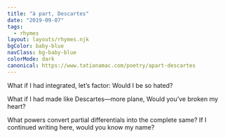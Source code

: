 ```yaml
---
title: "à part, Descartes"
date: "2019-09-07"
tags:
  - rhymes
layout: layouts/rhymes.njk
bgColor: baby-blue
navClass: bg-baby-blue
colorMode: dark
canonical: https://www.tatianamac.com/poetry/apart-descartes
---
```


What if I had integrated,
let’s factor:
Would I be so hated?

What if I had made like Descartes—more plane,
Would you’ve broken my heart?

What powers convert partial differentials into the complete same?
If I continued writing here, would you know my name?
